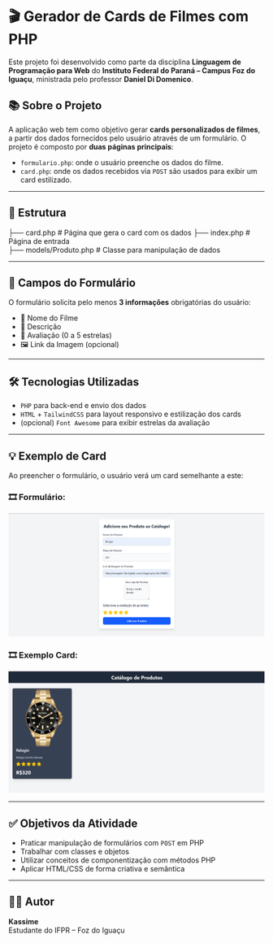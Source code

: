 # 🎬 Gerador de Cards de Filmes com PHP

Este projeto foi desenvolvido como parte da disciplina **Linguagem de Programação para Web** do **Instituto Federal do Paraná – Campus Foz do Iguaçu**, ministrada pelo professor **Daniel Di Domenico**.

## 📚 Sobre o Projeto

A aplicação web tem como objetivo gerar **cards personalizados de filmes**, a partir dos dados fornecidos pelo usuário através de um formulário. O projeto é composto por **duas páginas principais**:

- `formulario.php`: onde o usuário preenche os dados do filme.
- `card.php`: onde os dados recebidos via `POST` são usados para exibir um card estilizado.

---

## 📄 Estrutura

├── card.php # Página que gera o card com os dados
├── index.php # Página de entrada   
├── models/Produto.php # Classe para manipulação de dados

---

## 🧾 Campos do Formulário

O formulário solicita pelo menos **3 informações** obrigatórias do usuário:

- 🎥 Nome do Filme  
- 📝 Descrição  
- 🌟 Avaliação (0 a 5 estrelas)  
- 🖼️ Link da Imagem (opcional)

---

## 🛠️ Tecnologias Utilizadas

- `PHP` para back-end e envio dos dados
- `HTML` + `TailwindCSS` para layout responsivo e estilização dos cards
- (opcional) `Font Awesome` para exibir estrelas da avaliação

---

## 💡 Exemplo de Card

Ao preencher o formulário, o usuário verá um card semelhante a este:

### 🎞️ Formulário:
![Formulário](img/formulario.png)

### 🎞️ Exemplo Card:
![Card de Exemplo 2](img/exemplo_Catalogo.png)


---

## ✅ Objetivos da Atividade

- Praticar manipulação de formulários com `POST` em PHP  
- Trabalhar com classes e objetos  
- Utilizar conceitos de componentização com métodos PHP  
- Aplicar HTML/CSS de forma criativa e semântica

---

## 🙋‍♂️ Autor

**Kassime**  
Estudante do IFPR – Foz do Iguaçu  

